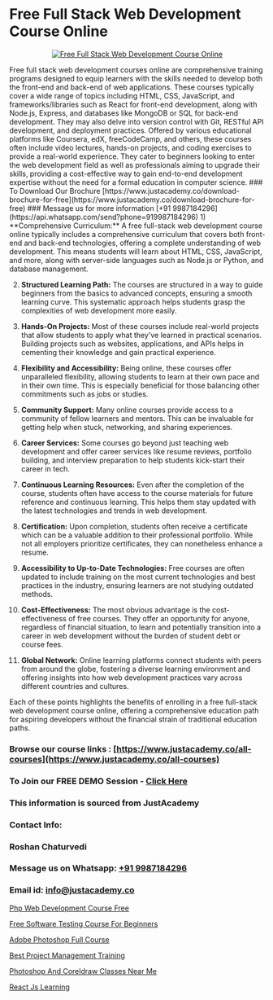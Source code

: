 # Free Full Stack Web Development Course Online

<p align="center">
  <a href="https://justacademy.co/program-detail/full-stack-web-development">
    <img src="https://justacademy.co/storage2/program_images/1704700371.webp" alt="Free Full Stack Web Development Course Online">
  </a>
</p>
Free full stack web development courses online are comprehensive training programs designed to equip learners with the skills needed to develop both the front-end and back-end of web applications. These courses typically cover a wide range of topics including HTML, CSS, JavaScript, and frameworks/libraries such as React for front-end development, along with Node.js, Express, and databases like MongoDB or SQL for back-end development. They may also delve into version control with Git, RESTful API development, and deployment practices. Offered by various educational platforms like Coursera, edX, freeCodeCamp, and others, these courses often include video lectures, hands-on projects, and coding exercises to provide a real-world experience. They cater to beginners looking to enter the web development field as well as professionals aiming to upgrade their skills, providing a cost-effective way to gain end-to-end development expertise without the need for a formal education in computer science.
### To Download Our Brochure [https://www.justacademy.co/download-brochure-for-free](https://www.justacademy.co/download-brochure-for-free)
### Message us for more information [+91 9987184296](https://api.whatsapp.com/send?phone=919987184296)
1) **Comprehensive Curriculum:** A free full-stack web development course online typically includes a comprehensive curriculum that covers both front-end and back-end technologies, offering a complete understanding of web development. This means students will learn about HTML, CSS, JavaScript, and more, along with server-side languages such as Node.js or Python, and database management.

2) **Structured Learning Path:** The courses are structured in a way to guide beginners from the basics to advanced concepts, ensuring a smooth learning curve. This systematic approach helps students grasp the complexities of web development more easily.

3) **Hands-On Projects:** Most of these courses include real-world projects that allow students to apply what they've learned in practical scenarios. Building projects such as websites, applications, and APIs helps in cementing their knowledge and gain practical experience.

4) **Flexibility and Accessibility:** Being online, these courses offer unparalleled flexibility, allowing students to learn at their own pace and in their own time. This is especially beneficial for those balancing other commitments such as jobs or studies.

5) **Community Support:** Many online courses provide access to a community of fellow learners and mentors. This can be invaluable for getting help when stuck, networking, and sharing experiences.

6) **Career Services:** Some courses go beyond just teaching web development and offer career services like resume reviews, portfolio building, and interview preparation to help students kick-start their career in tech.

7) **Continuous Learning Resources:** Even after the completion of the course, students often have access to the course materials for future reference and continuous learning. This helps them stay updated with the latest technologies and trends in web development.

8) **Certification:** Upon completion, students often receive a certificate which can be a valuable addition to their professional portfolio. While not all employers prioritize certificates, they can nonetheless enhance a resume.

9) **Accessibility to Up-to-Date Technologies:** Free courses are often updated to include training on the most current technologies and best practices in the industry, ensuring learners are not studying outdated methods.

10) **Cost-Effectiveness:** The most obvious advantage is the cost-effectiveness of free courses. They offer an opportunity for anyone, regardless of financial situation, to learn and potentially transition into a career in web development without the burden of student debt or course fees.

11) **Global Network:** Online learning platforms connect students with peers from around the globe, fostering a diverse learning environment and offering insights into how web development practices vary across different countries and cultures.

Each of these points highlights the benefits of enrolling in a free full-stack web development course online, offering a comprehensive education path for aspiring developers without the financial strain of traditional education paths.

### Browse our course links : [https://www.justacademy.co/all-courses](https://www.justacademy.co/all-courses) 
### To Join our FREE DEMO Session - [Click Here](https://www.justacademy.co/register-for-course-demo)


### This information is sourced from JustAcademy
### Contact Info:
### Roshan Chaturvedi
### Message us on Whatsapp: [+91 9987184296](https://api.whatsapp.com/send?phone=919987184296)
### Email id: [info@justacademy.co](mailto:info@justacademy.co)
                
[Php Web Development Course Free](https://www.linkedin.com/pulse/php-web-development-course-free-justacademy-delhi-vzkvc?trackingId=UUgrFYN3b8RGPyHU5f%2FnPQ%3D%3D&lipi=urn%3Ali%3Apage%3Ad_flagship3_company_admin%3B9Q82RDvqR3%2BMiM23X%2B3J5A%3D%3D)

[Free Software Testing Course For Beginners](https://www.linkedin.com/pulse/free-software-testing-course-beginners-justacademy-coimbatore-b4bsc?trackingId=tgA9%2B3xn00AhGBo9oZQtfg%3D%3D&lipi=urn%3Ali%3Apage%3Ad_flagship3_company_admin%3BzebO8%2FdlQdOp%2FzsKprgh%2FA%3D%3D)

[Adobe Photoshop Full Course](https://medium.com/@roneet705/adobe-photoshop-full-course-2fcaf6f7bc07)

[Best Project Management Training](https://medium.com/@kumarishimmi99/best-project-management-training-ff83fd53a3f2)

[Photoshop And Coreldraw Classes Near Me](https://justacademyin.github.io/justacademy/photoshop-and-coreldraw-classes-near-me)

[React Js Learning](https://justacademyin.github.io/justacademy/react-js-learning)

